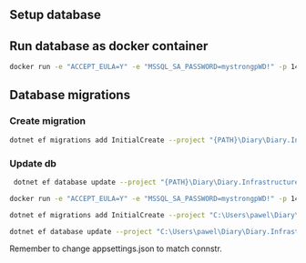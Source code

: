 ﻿## Setup database
## Run database as docker container
```bash
docker run -e "ACCEPT_EULA=Y" -e "MSSQL_SA_PASSWORD=mystrongpWD!" -p 1433:1433 --name DiaryDb -d mcr.microsoft.com/mssql/server:2022-latest
```
## Database migrations
### Create migration
```bash
dotnet ef migrations add InitialCreate --project "{PATH}\Diary\Diary.Infrastructure\Diary.Infrastructure.csproj" --startup-project "{PATH}\Diary\Diary.Api\Diary.Api.csproj"
```
### Update db
```bash
 dotnet ef database update --project "{PATH}\Diary\Diary.Infrastructure\Diary.Infrastructure.csproj" --startup-project "{PATH}\Diary\Diary.Api\Diary.Api.csproj"
```

```bash
docker run -e "ACCEPT_EULA=Y" -e "MSSQL_SA_PASSWORD=mystrongpWD!" -p 1444:1433 --name DiaryDb -d mcr.microsoft.com/mssql/server:2022-latest 
```

```bash
dotnet ef migrations add InitialCreate --project "C:\Users\pawel\Diary\Diary.Infrastructure\Diary.Infrastructure.csproj" --startup-project "C:\Users\pawel\Diary\Diary.Api\Diary.Api.csproj"
```

```bash
dotnet ef database update --project "C:\Users\pawel\Diary\Diary.Infrastructure\Diary.Infrastructure.csproj" --startup-project "C:\Users\pawel\Diary\Diary.Api\Diary.Api.csproj"
```

Remember to change appsettings.json to match connstr.
